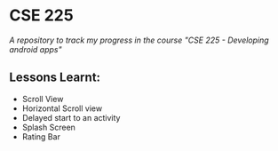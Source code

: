 # CSE 225
*A repository to track my progress in the course "CSE 225 - Developing android apps"*

## Lessons Learnt:
- Scroll View
- Horizontal Scroll view
- Delayed start to an activity
- Splash Screen
- Rating Bar